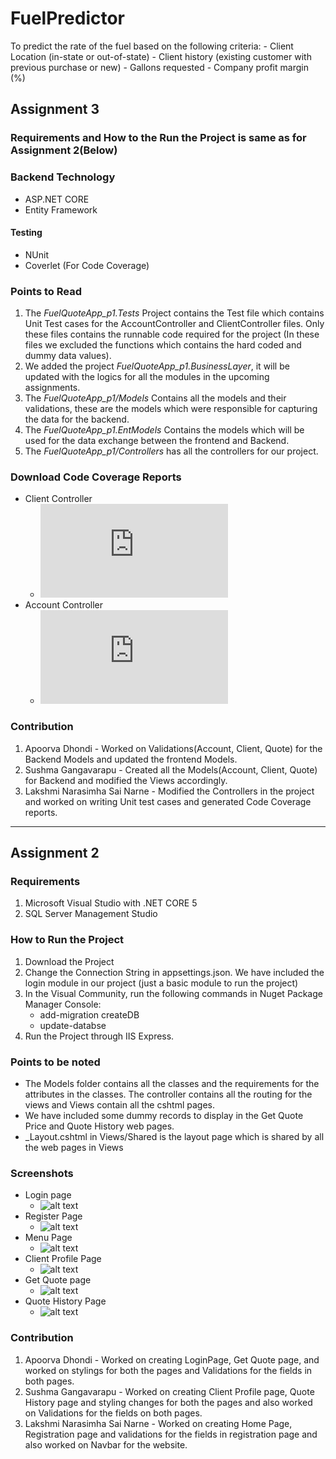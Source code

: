 # FuelPredictor
To predict the rate of the fuel based on the following criteria: - Client Location (in-state or out-of-state) - Client history (existing customer with previous purchase or new) - Gallons requested - Company profit margin (%)

## Assignment 3

### Requirements and How to the Run the Project is same as for Assignment 2(Below)

### Backend Technology
* ASP.NET CORE
* Entity Framework
#### Testing
* NUnit
* Coverlet (For Code Coverage)

### Points to Read
1. The *FuelQuoteApp_p1.Tests* Project contains the Test file which contains Unit Test cases for the AccountController and ClientController files. Only these files contains the runnable code required for the project (In these files we excluded the functions which contains the hard coded and dummy data values).
2. We added the project *FuelQuoteApp_p1.BusinessLayer*, it will be updated with the logics for all the modules in the upcoming assignments.
3. The *FuelQuoteApp_p1/Models* Contains all the models and their validations, these are the models which were responsible for capturing the data for the backend.
4. The *FuelQuoteApp_p1.EntModels* Contains the models which will be used for the data exchange between the frontend and Backend.
5. The *FuelQuoteApp_p1/Controllers* has all the controllers for our project.


### Download Code Coverage Reports 
* Client Controller
   * ![alt text](https://github.com/sainarne15/Return_Order_Management/files/9079900/client_control_code_coverage.pdf)
* Account Controller
   * ![alt text](https://github.com/sainarne15/Return_Order_Management/files/9079904/account_Controller_code_coverage.pdf)

### Contribution
1. Apoorva Dhondi - Worked on Validations(Account, Client, Quote) for the Backend Models and updated the frontend Models.
2. Sushma Gangavarapu - Created all the Models(Account, Client, Quote) for Backend and modified the Views accordingly.
3. Lakshmi Narasimha Sai Narne - Modified the Controllers in the project and worked on writing Unit test cases and generated Code Coverage reports.


-----------------------------------------------------------------------------------------------------------------------------------------------------------------------

## Assignment 2

### Requirements
1. Microsoft Visual Studio with .NET CORE 5
2. SQL Server Management Studio



### How to Run the Project
1. Download the Project 
2. Change the Connection String in appsettings.json. We have included the login module in our project (just a basic module to run the project)
3. In the Visual Community, run the following commands in Nuget Package Manager Console:
    * add-migration createDB
    * update-databse
4. Run the Project through IIS Express.
    
### Points to be noted
* The Models folder contains all the classes and the requirements for the attributes in the classes. The controller contains all the routing for the views and Views contain all the cshtml pages.
* We have included some dummy records to display in the Get Quote Price and Quote History web pages.
*  _Layout.cshtml in Views/Shared is the layout page which is shared by all the web pages in Views

### Screenshots
* Login page
  * ![alt text](https://user-images.githubusercontent.com/42679257/175847183-dadcfbcc-be24-4caf-a778-8fb0456ef45c.PNG)
* Register Page
  * ![alt text](https://user-images.githubusercontent.com/42679257/175847373-5c6cdbdf-744e-4289-822f-9608f1c77948.PNG)
* Menu Page
  * ![alt text](https://user-images.githubusercontent.com/42679257/175847422-9676b0fe-c92c-4539-9dc4-a2bbed782a41.PNG)
* Client Profile Page
  * ![alt text](https://user-images.githubusercontent.com/42679257/175847459-08fe9d06-79bf-41a7-a373-ff392e6bd6da.PNG)
* Get Quote page
  * ![alt text](https://user-images.githubusercontent.com/42679257/175847511-5a517eee-0084-4905-82dc-5859d1169e36.PNG)
* Quote History Page
  * ![alt text](https://user-images.githubusercontent.com/42679257/175847549-3a3e3ea8-fb86-4fad-99ca-9130313312ac.PNG)


### Contribution
1. Apoorva Dhondi - Worked on creating LoginPage, Get Quote page, and worked on stylings for both the pages and Validations for the fields in both pages.
2. Sushma Gangavarapu - Worked on creating Client Profile page, Quote History page and styling changes for both the pages and also worked on Validations for the fields    on both pages.
3. Lakshmi Narasimha Sai Narne - Worked on creating Home Page, Registration page and validations for the fields in registration page and also worked on Navbar for the    website.  


